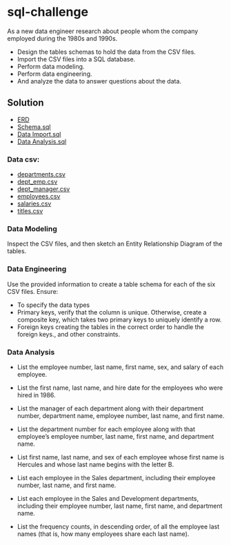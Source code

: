 # sql-challenge
As a new data engineer research about people whom the company employed during the 1980s and 1990s. 
- Design the tables schemas to hold the data from the CSV files.
- Import the CSV files into a SQL database.
- Perform data modeling.
- Perform data engineering.
- And analyze the data to answer questions about the data.

## Solution
- [ERD](https://github.com/Saurabh-Lakhanpal/sql-challenge/blob/main/employees_db_erd.png)
- [Schema.sql](https://github.com/Saurabh-Lakhanpal/sql-challenge/blob/main/employees_db_schema.sql)
- [Data Import.sql](https://github.com/Saurabh-Lakhanpal/sql-challenge/blob/main/employee_db_data_import.sql)
- [Data Analysis.sql](https://github.com/Saurabh-Lakhanpal/sql-challenge/blob/main/employees_db_data_analysis.sql)


### Data csv:
- [departments.csv](https://github.com/Saurabh-Lakhanpal/sql-challenge/blob/main/data/departments.csv)
- [dept_emp.csv](https://github.com/Saurabh-Lakhanpal/sql-challenge/blob/main/data/departments.csv)
- [dept_manager.csv](https://github.com/Saurabh-Lakhanpal/sql-challenge/blob/main/data/departments.csv)
- [employees.csv](https://github.com/Saurabh-Lakhanpal/sql-challenge/blob/main/data/employees.csv)
- [salaries.csv](https://github.com/Saurabh-Lakhanpal/sql-challenge/blob/main/data/salaries.csv)
- [titles.csv](https://github.com/Saurabh-Lakhanpal/sql-challenge/blob/main/data/titles.csv)

### Data Modeling
Inspect the CSV files, and then sketch an Entity Relationship Diagram of the tables.

### Data Engineering
Use the provided information to create a table schema for each of the six CSV files. Ensure:
- To specify the data types
- Primary keys, verify that the column is unique. Otherwise, create a composite key, which takes two primary keys to uniquely identify a row.
- Foreign keys creating the tables in the correct order to handle the foreign keys., and other constraints.

### Data Analysis
- List the employee number, last name, first name, sex, and salary of each employee.

- List the first name, last name, and hire date for the employees who were hired in 1986.

- List the manager of each department along with their department number, department name, employee number, last name, and first name.

- List the department number for each employee along with that employee’s employee number, last name, first name, and department name.

- List first name, last name, and sex of each employee whose first name is Hercules and whose last name begins with the letter B.

- List each employee in the Sales department, including their employee number, last name, and first name.

- List each employee in the Sales and Development departments, including their employee number, last name, first name, and department name.

- List the frequency counts, in descending order, of all the employee last names (that is, how many employees share each last name).